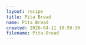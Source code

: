 ```yaml
---
layout: recipe
title: Pita Bread
name: Pita Bread
created: 2020-04-11 10:59:30
filename: Pita-Bread
---
```

